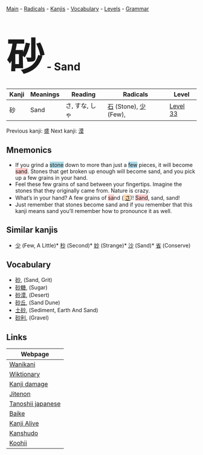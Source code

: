 <style> bigfont {font-size: 100px}</style>
[Main](../README.md) -
[Radicals](../radicals.md) -
[Kanjis](../kanjis.md) -
[Vocabulary](../vocabulary.md) -
[Levels](../levels.md) -
[Grammar](../grammar.md)
# <bigfont> 砂</bigfont> - Sand 

| Kanji | Meanings | Reading | Radicals | Level |
| --- | --- | --- | --- | --- |
| 砂 | Sand | さ, すな, しゃ | [石](../radicals/石.md) (Stone), [少](../radicals/少.md) (Few),  | [Level 33](../levels/wk_level33.md) |

Previous kanji: [盛](盛.md) Next kanji: [漠](漠.md) 

## Mnemonics
 * If you grind a <span style="background-color:#ADD8E6"> stone</span> down to more than just a <span style="background-color:#ADD8E6"> few</span> pieces, it will become <span style="background-color:#ffcccb"> sand</span>. Stones that get broken up enough will become sand, and you pick up a few grains in your hand.
* Feel these few grains of sand between your fingertips. Imagine the stones that they originally came from. Nature is crazy.
* What’s in your hand? A few grains of <span style="background-color:#ffcccb"> sa</span>nd (<span style="background-color:#fed8b1"> [さ](https://jisho.org/search/さ)</span>)! <span style="background-color:#ffcccb"> Sand</span>, sand, sand!
* Just remember that stones become sand and if you remember that this kanji means sand you’ll remember how to pronounce it as well.


## Similar kanjis
 * [少](少.md) (Few, A Little)* [秒](秒.md) (Second)* [妙](妙.md) (Strange)* [沙](沙.md) (Sand)* [省](省.md) (Conserve)


## Vocabulary
 * [砂](../vocabulary/砂.md), (Sand, Grit)
* [砂糖](../vocabulary/砂.md), (Sugar)
* [砂漠](../vocabulary/砂.md), (Desert)
* [砂丘](../vocabulary/砂.md), (Sand Dune)
* [土砂](../vocabulary/砂.md), (Sediment, Earth And Sand)
* [砂利](../vocabulary/砂.md), (Gravel)



## Links 

| Webpage |
| --- |
| [Wanikani          ](https://www.wanikani.com/kanji/砂) |
| [Wiktionary        ](https://en.wiktionary.org/wiki/砂) |
| [Kanji damage      ](http://www.kanjidamage.com/kanji/search?utf8=✓&q=砂) |
| [Jitenon           ](https://jitenon.com/kanji/砂) |
| [Tanoshii japanese ](https://www.tanoshiijapanese.com/dictionary/kanji.cfm?k=砂) |
| [Baike             ](https://baike.baidu.com/item/砂) |
| [Kanji Alive       ](https://app.kanjialive.com/砂) |
| [Kanshudo          ](https://www.kanshudo.com/searchmn?q=砂) |
| [Koohii            ](https://kanji.koohii.com/study/kanji/砂) |
